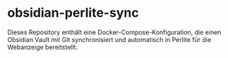 # obsidian-perlite-sync
Dieses Repository enthält eine Docker-Compose-Konfiguration, die einen Obsidian Vault mit Git synchronisiert und automatisch in Perlite für die Webanzeige bereitstellt.

